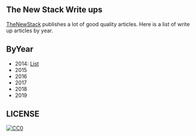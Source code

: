 The New Stack Write ups
---
[TheNewStack](thenewstack.io) publishes a lot of good quality articles. Here is a list of write up articles by year.

## ByYear

- 2014: [List](./2014/writeups.md)
- 2015
- 2016
- 2017
- 2018
- 2019


## LICENSE

[![CC0](http://mirrors.creativecommons.org/presskit/buttons/88x31/svg/cc-zero.svg)](https://creativecommons.org/publicdomain/zero/1.0/)
